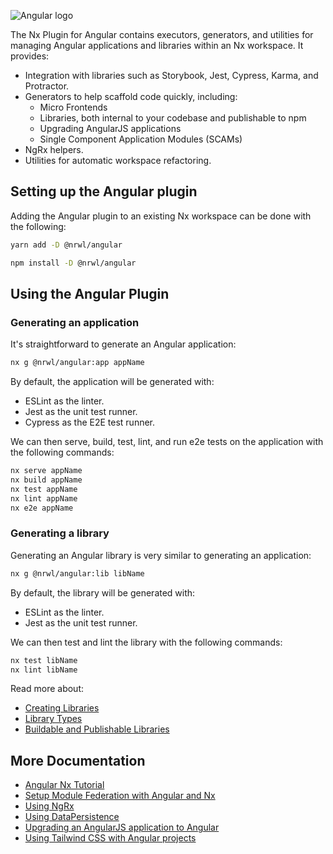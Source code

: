 ![Angular logo](/shared/angular-logo.png)

The Nx Plugin for Angular contains executors, generators, and utilities for managing Angular applications and libraries within an Nx workspace. It provides:

- Integration with libraries such as Storybook, Jest, Cypress, Karma, and Protractor.
- Generators to help scaffold code quickly, including:
  - Micro Frontends
  - Libraries, both internal to your codebase and publishable to npm
  - Upgrading AngularJS applications
  - Single Component Application Modules (SCAMs)
- NgRx helpers.
- Utilities for automatic workspace refactoring.

## Setting up the Angular plugin

Adding the Angular plugin to an existing Nx workspace can be done with the following:

```bash
yarn add -D @nrwl/angular
```

```bash
npm install -D @nrwl/angular
```

## Using the Angular Plugin

### Generating an application

It's straightforward to generate an Angular application:

```bash
nx g @nrwl/angular:app appName
```

By default, the application will be generated with:

- ESLint as the linter.
- Jest as the unit test runner.
- Cypress as the E2E test runner.

We can then serve, build, test, lint, and run e2e tests on the application with the following commands:

```bash
nx serve appName
nx build appName
nx test appName
nx lint appName
nx e2e appName
```

### Generating a library

Generating an Angular library is very similar to generating an application:

```bash
nx g @nrwl/angular:lib libName
```

By default, the library will be generated with:

- ESLint as the linter.
- Jest as the unit test runner.

We can then test and lint the library with the following commands:

```bash
nx test libName
nx lint libName
```

Read more about:

- [Creating Libraries](/structure/creating-libraries)
- [Library Types](/structure/library-types)
- [Buildable and Publishable Libraries](/structure/buildable-and-publishable-libraries)

## More Documentation

- [Angular Nx Tutorial](/angular-tutorial/01-create-application)
- [Setup Module Federation with Angular and Nx](/module-federation/faster-builds)
- [Using NgRx](/guides/misc-ngrx)
- [Using DataPersistence](/guides/misc-data-persistence)
- [Upgrading an AngularJS application to Angular](/guides/misc-upgrade)
- [Using Tailwind CSS with Angular projects](/guides/using-tailwind-css-with-angular-projects)

